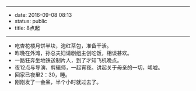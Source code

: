 - --
- date: 2016-09-08 08:13
- status: public
- title: 8点起
- --
- 吃杏花楼月饼半块，泡红茶包，准备干活。
- 昨晚在外滩，孙总夫妇请剧组主创吃饭，相谈甚欢。
- 一路狂奔坐地铁送制片人，到了才知飞机晚点。
- 夜12点与导演、剪辑师，一起宵夜。讲起关于母亲的一切，唏嘘。
- 回家已夜里2：30，睡。
- 刚刚发了一会呆，半个小时就过去了。
